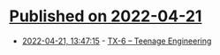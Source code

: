 # [Published on 2022-04-21](index.md)

* [2022-04-21, 13:47:15](https://news.ycombinator.com/item?id=31109325) - [TX-6 – Teenage Engineering](https://teenage.engineering/products/tx-6)

